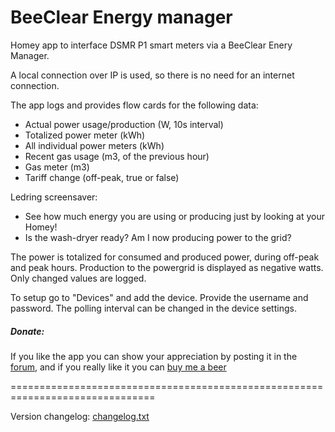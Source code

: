 # BeeClear Energy manager #

Homey app to interface DSMR P1 smart meters via a BeeClear Enery Manager.

A local connection over IP is used, so there is no need for an internet connection.

The app logs and provides flow cards for the following data:
- Actual power usage/production (W, 10s interval)
- Totalized power meter (kWh)
- All individual power meters (kWh)
- Recent gas usage (m3, of the previous hour)
- Gas meter (m3)
- Tariff change (off-peak, true or false)

Ledring screensaver:
- See how much energy you are using or producing just by looking at your Homey!
- Is the wash-dryer ready? Am I now producing power to the grid?

The power is totalized for consumed and produced power, during off-peak and
peak hours. Production to the powergrid is displayed as negative watts.
Only changed values are logged.

To setup go to "Devices" and add the device. Provide the username and password.
The polling interval can be changed in the device settings.

##### Donate: #####
If you like the app you can show your appreciation by posting it in the [forum],
and if you really like it you can [buy me a beer]

===============================================================================

Version changelog: [changelog.txt]

[buy me a beer]: https://www.paypal.com/paypalme/gruijter
[forum]: https://community.athom.com/t/34980
[changelog.txt]: https://github.com/gruijter/com.gruijter.beeclear/blob/master/changelog.txt
